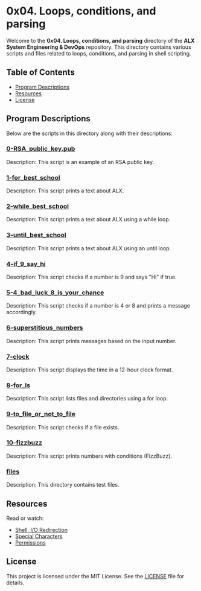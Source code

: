 # 0x04. Loops, conditions, and parsing

Welcome to the **0x04. Loops, conditions, and parsing** directory of the **ALX System Engineering & DevOps** repository. This directory contains various scripts and files related to loops, conditions, and parsing in shell scripting.

## Table of Contents

- [Program Descriptions](#program-descriptions)
- [Resources](#resources)
- [License](#license)

## Program Descriptions

Below are the scripts in this directory along with their descriptions:

### [0-RSA_public_key.pub](https://github.com/iakev/alx-system_engineering-devops/blob/main/0x04-loops_conditions_and_parsing/0-RSA_public_key.pub)

Description: This script is an example of an RSA public key.

### [1-for_best_school](https://github.com/iakev/alx-system_engineering-devops/blob/main/0x04-loops_conditions_and_parsing/1-for_best_school)

Description: This script prints a text about ALX.

### [2-while_best_school](https://github.com/iakev/alx-system_engineering-devops/blob/main/0x04-loops_conditions_and_parsing/2-while_best_school)

Description: This script prints a text about ALX using a while loop.

### [3-until_best_school](https://github.com/iakev/alx-system_engineering-devops/blob/main/0x04-loops_conditions_and_parsing/3-until_best_school)

Description: This script prints a text about ALX using an until loop.

### [4-if_9_say_hi](https://github.com/iakev/alx-system_engineering-devops/blob/main/0x04-loops_conditions_and_parsing/4-if_9_say_hi)

Description: This script checks if a number is 9 and says "Hi" if true.

### [5-4_bad_luck_8_is_your_chance](https://github.com/iakev/alx-system_engineering-devops/blob/main/0x04-loops_conditions_and_parsing/5-4_bad_luck_8_is_your_chance)

Description: This script checks if a number is 4 or 8 and prints a message accordingly.

### [6-superstitious_numbers](https://github.com/iakev/alx-system_engineering-devops/blob/main/0x04-loops_conditions_and_parsing/6-superstitious_numbers)

Description: This script prints messages based on the input number.

### [7-clock](https://github.com/iakev/alx-system_engineering-devops/blob/main/0x04-loops_conditions_and_parsing/7-clock)

Description: This script displays the time in a 12-hour clock format.

### [8-for_ls](https://github.com/iakev/alx-system_engineering_devops/blob/main/0x04-loops_conditions_and_parsing/8-for_ls)

Description: This script lists files and directories using a for loop.

### [9-to_file_or_not_to_file](https://github.com/iakev/alx-system_engineering_devops/blob/main/0x04-loops_conditions_and_parsing/9-to_file_or_not_to_file)

Description: This script checks if a file exists.

### [10-fizzbuzz](https://github.com/iakev/alx-system_engineering-devops/blob/main/0x04-loops_conditions_and_parsing/10-fizzbuzz)

Description: This script prints numbers with conditions (FizzBuzz).

### [files](https://github.com/iakev/alx-system_engineering_devops/blob/main/0x04-loops_conditions_and_parsing/files)

Description: This directory contains test files.

## Resources

Read or watch:

- [Shell, I/O Redirection](https://www.gnu.org/software/bash/manual/html_node/Redirections.html)
- [Special Characters](https://www.gnu.org/software/bash/manual/html_node/Special-Parameters.html)
- [Permissions](https://www.guru99.com/file-permissions.html)

## License

This project is licensed under the MIT License. See the [LICENSE](https://github.com/iakev/alx-system_engineering-devops/blob/main/LICENSE.md) file for details.
